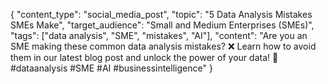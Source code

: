 {
  "content_type": "social_media_post",
  "topic": "5 Data Analysis Mistakes SMEs Make",
  "target_audience": "Small and Medium Enterprises (SMEs)",
  "tags": ["data analysis", "SME", "mistakes", "AI"],
  "content": "Are you an SME making these common data analysis mistakes? ❌ Learn how to avoid them in our latest blog post and unlock the power of your data! 🚀 #dataanalysis #SME #AI #businessintelligence"
}
